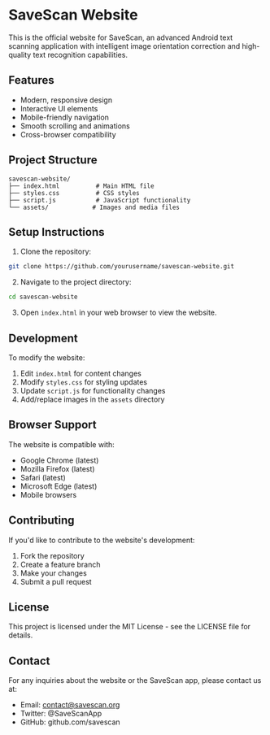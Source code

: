 # SaveScan Website

This is the official website for SaveScan, an advanced Android text scanning application with intelligent image orientation correction and high-quality text recognition capabilities.

## Features

- Modern, responsive design
- Interactive UI elements
- Mobile-friendly navigation
- Smooth scrolling and animations
- Cross-browser compatibility

## Project Structure

```
savescan-website/
├── index.html          # Main HTML file
├── styles.css          # CSS styles
├── script.js           # JavaScript functionality
└── assets/            # Images and media files
```

## Setup Instructions

1. Clone the repository:
```bash
git clone https://github.com/yourusername/savescan-website.git
```

2. Navigate to the project directory:
```bash
cd savescan-website
```

3. Open `index.html` in your web browser to view the website.

## Development

To modify the website:

1. Edit `index.html` for content changes
2. Modify `styles.css` for styling updates
3. Update `script.js` for functionality changes
4. Add/replace images in the `assets` directory

## Browser Support

The website is compatible with:
- Google Chrome (latest)
- Mozilla Firefox (latest)
- Safari (latest)
- Microsoft Edge (latest)
- Mobile browsers

## Contributing

If you'd like to contribute to the website's development:

1. Fork the repository
2. Create a feature branch
3. Make your changes
4. Submit a pull request

## License

This project is licensed under the MIT License - see the LICENSE file for details.

## Contact

For any inquiries about the website or the SaveScan app, please contact us at:
- Email: contact@savescan.org
- Twitter: @SaveScanApp
- GitHub: github.com/savescan 